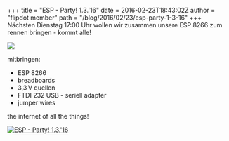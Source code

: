 +++
title = "ESP - Party! 1.3.'16"
date = 2016-02-23T18:43:02Z
author = "flipdot member"
path = "/blog/2016/02/23/esp-party-1-3-16"
+++
Nächsten Dienstag 17:00 Uhr wollen wir zusammen unsere ESP 8266 zum
rennen bringen - kommt alle\!

![](/media/x-all-the-things.serendipityThumb.jpg)

mitbringen:

- ESP 8266
- breadboards
- 3,3 V quellen
- FTDI 232 USB - seriell adapter
- jumper wires

the internet of all the things\!

[![ESP -
Party\! 1.3.'16](/media/20160223_193437-1.serendipityThumb.jpg)](/media/20160223_193437-1.jpg)
